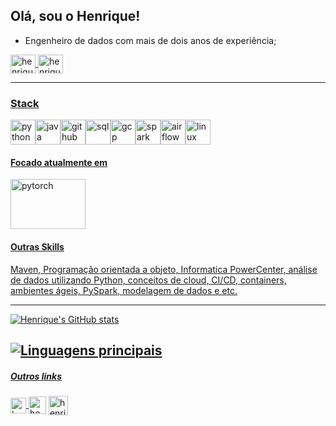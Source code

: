 
## Olá, sou o Henrique!

* Engenheiro de dados com mais de dois anos de experiência;

<a href="https://www.linkedin.com/in/henrique-af/" target="_blank">
<img align="center" alt="henrique-linkedin" height="30" width="40" src="https://cdn.jsdelivr.net/npm/simple-icons@3.0.1/icons/linkedin.svg" style="max-width:100%;">
</a>
<a href="https://www.instagram.com/henriqueaf._/" target="_blank">
<img align="center" alt="henrique-instagram" height="30" width="40" src="https://cdn.jsdelivr.net/npm/simple-icons@3.0.1/icons/instagram.svg" style="max-width:100%;">

---

### Stack

<img src="https://cdn.jsdelivr.net/gh/devicons/devicon@latest/icons/python/python-original.svg" alt="python" width="40" height="40" style="max-width:100%;"></img><img src="https://cdn.jsdelivr.net/gh/devicons/devicon/icons/java/java-original.svg" alt="java" width="40" height="40" style="max-width:100%;"></img><img src="https://cdn.jsdelivr.net/gh/devicons/devicon/icons/github/github-original.svg" alt="github" width="40" height="40" style="max-width:100%;"></img><img src="https://cdn.jsdelivr.net/gh/devicons/devicon@latest/icons/sqldeveloper/sqldeveloper-plain.svg" alt="sql" width="40" height="40" style="max-width:100%;"></img><img src="https://cdn.jsdelivr.net/gh/devicons/devicon@latest/icons/googlecloud/googlecloud-original.svg" alt="gcp" width="40" height="40" style="max-width:100%;"></img></img><img src="https://cdn.jsdelivr.net/gh/devicons/devicon@latest/icons/apachespark/apachespark-plain-wordmark.svg" alt="spark" width="40" height="40" style="max-width:100%;"></img><img src="https://cdn.jsdelivr.net/gh/devicons/devicon@latest/icons/apacheairflow/apacheairflow-original-wordmark.svg" alt="airflow" width="40" height="40" style="max-width:100%"></img><img src="https://cdn.jsdelivr.net/gh/devicons/devicon@latest/icons/linux/linux-original.svg" alt="linux" width="40" height="40" style="max-width:100%" />
          
          
          
#### Focado atualmente em
<img src="https://devscopewp.azurewebsites.net/wp-content/uploads/databricks.png"  alt="pytorch" width="120" height="80" style="max-width:100%"/>
          

#### Outras Skills
Maven, Programação orientada a objeto, Informatica PowerCenter, análise de dados utilizando Python, conceitos de cloud, CI/CD, containers, ambientes ágeis, PySpark, modelagem de dados e etc.

---

![Henrique's GitHub stats](https://github-readme-stats.vercel.app/api?username=henrique-af&show_icons=true&theme=tokyonight)

![Linguagens principais](https://github-readme-stats.vercel.app/api/top-langs/?username=henrique-af&layout=compact&theme=tokyonight)
----
##### Outros links

<a href="https://steamcommunity.com/id/riqmlkcs/" target="_blank">
<img align="center" alt="henrique-steam" height="25" width="25" src="https://encrypted-tbn0.gstatic.com/images?q=tbn:ANd9GcSCs0U6fH8ZqerHeHmaTkNNzGlGeUu-XKqs-aHVrppKJY2YQZqlAhzGsXk6PlYnupFmftM&usqp=CAU" style="max-width:100%;"></a><a href="https://battlefieldtracker.com/bfv/profile/origin/MAL0KAA/overview" target="_blank">
<img align="center" alt="henrique-battlefield" height="28" width="28" src="https://cdn.patchbot.io/images/games/battlefield_v_sm.png" style="max-width:100%;"></a>
<a href="http://discord.com/users/365341368878497792" target="_blank">
<img align="center" alt="henrique-discord" height="31" width="31" src="https://w7.pngwing.com/pngs/942/98/png-transparent-discord-computer-icons-teamspeak-computer-servers-others-miscellaneous-blue-smiley.png" style="max-width:100%;"></a>
